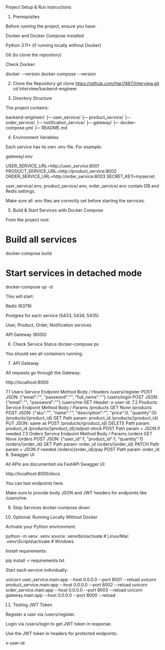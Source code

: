 
Project Setup & Run Instructions
1. Prerequisites

Before running the project, ensure you have:

Docker and Docker Compose installed

Python 3.11+ (if running locally without Docker)

Git (to clone the repository)

Check Docker:

docker --version
docker-compose --version

2. Clone the Repository
git clone https://github.com/Hari7467/Interview.git
cd Interview/backend-engineer

3. Directory Structure

The project contains:

backend-engineer/
├─ user_service/
├─ product_service/
├─ order_service/
├─ notification_service/
├─ gateway/
├─ docker-compose.yml
├─ README.md

4. Environment Variables

Each service has its own .env file. For example:

gateway/.env

USER_SERVICE_URL=http://user_service:8001
PRODUCT_SERVICE_URL=http://product_service:8002
ORDER_SERVICE_URL=http://order_service:8003
SECRET_KEY=mysecret


user_service/.env, product_service/.env, order_service/.env contain DB and Redis settings.

Make sure all .env files are correctly set before starting the services.

5. Build & Start Services with Docker Compose

From the project root:

# Build all services
docker-compose build

# Start services in detached mode
docker-compose up -d


This will start:

Redis (6379)

Postgres for each service (5433, 5434, 5435)

User, Product, Order, Notification services

API Gateway (8000)

6. Check Service Status
docker-compose ps


You should see all containers running.

7. API Gateway

All requests go through the Gateway:

http://localhost:8000

7.1 Users Service
Endpoint	Method	Body / Headers
/users/register	POST	JSON: {"email":"", "password":"", "full_name":""}
/users/login	POST	JSON: {"email":"", "password":""}
/users/me	GET	Header: x-user-id: <JWT token>
7.2 Products Service
Endpoint	Method	Body / Params
/products	GET	None
/products	POST	JSON: {"sku":"", "name":"", "description":"", "price":0, "quantity":0}
/products/{product_id}	GET	Path param: product_id
/products/{product_id}	PUT	JSON: same as POST
/products/{product_id}	DELETE	Path param: product_id
/products/{product_id}/adjust-stock	POST	Path param + JSON if needed
7.3 Orders Service
Endpoint	Method	Body / Params
/orders	GET	None
/orders	POST	JSON: {"user_id":1, "product_id":1, "quantity":1}
/orders/{order_id}	GET	Path param: order_id
/orders/{order_id}	PATCH	Path param + JSON if needed
/orders/{order_id}/pay	POST	Path param: order_id
8. Swagger UI

All APIs are documented via FastAPI Swagger UI:

http://localhost:8000/docs


You can test endpoints here.

Make sure to provide body JSON and JWT headers for endpoints like /users/me.

9. Stop Services
docker-compose down

10. Optional: Running Locally Without Docker

Activate your Python environment:

python -m venv .venv
source .venv/bin/activate  # Linux/Mac
.venv\Scripts\activate     # Windows


Install requirements:

pip install -r requirements.txt


Start each service individually:

uvicorn user_service.main:app --host 0.0.0.0 --port 8001 --reload
uvicorn product_service.main:app --host 0.0.0.0 --port 8002 --reload
uvicorn order_service.main:app --host 0.0.0.0 --port 8003 --reload
uvicorn gateway.main:app --host 0.0.0.0 --port 8000 --reload

11. Testing JWT Token

Register a user via /users/register.

Login via /users/login to get JWT token in response.

Use the JWT token in headers for protected endpoints:

x-user-id: <JWT token>
